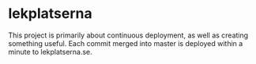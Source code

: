 # lekplatserna

This project is primarily about continuous deployment, as well as creating something useful.
Each commit merged into master is deployed within a minute to lekplatserna.se. 
